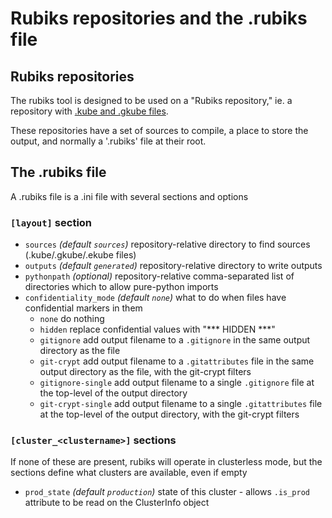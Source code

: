 # Rubiks repositories and the .rubiks file

## Rubiks repositories

The rubiks tool is designed to be used on a "Rubiks repository," ie. a
repository with [.kube and .gkube files](Kube%20files%20and%20the%20DSL.md#file-properties).

These repositories have a set of sources to compile, a place to store the output,
and normally a '.rubiks' file at their root.

## The .rubiks file

A .rubiks file is a .ini file with several sections and options

### `[layout]` section

- `sources` _(default `sources`)_ repository-relative directory to find sources
  (.kube/.gkube/.ekube files)
- `outputs` _(default `generated`)_ repository-relative directory to write outputs
- `pythonpath` _(optional)_ repository-relative comma-separated list of directories
  which to allow pure-python imports
- `confidentiality_mode` _(default `none`)_ what to do when files have confidential
  markers in them
  - `none` do nothing
  - `hidden` replace confidential values with "*** HIDDEN ***"
  - `gitignore` add output filename to a `.gitignore` in the same output directory
    as the file
  - `git-crypt` add output filename to a `.gitattributes` file in the same output
    directory as the file, with the git-crypt filters
  - `gitignore-single` add output filename to a single `.gitignore` file at the
    top-level of the output directory
  - `git-crypt-single` add output filename to a single `.gitattributes` file at
    the top-level of the output directory, with the git-crypt filters

### `[cluster_<clustername>]` sections

If none of these are present, rubiks will operate in clusterless mode, but the
sections define what clusters are available, even if empty

- `prod_state` _(default `production`)_ state of this cluster - allows `.is_prod`
  attribute to be read on the ClusterInfo object
